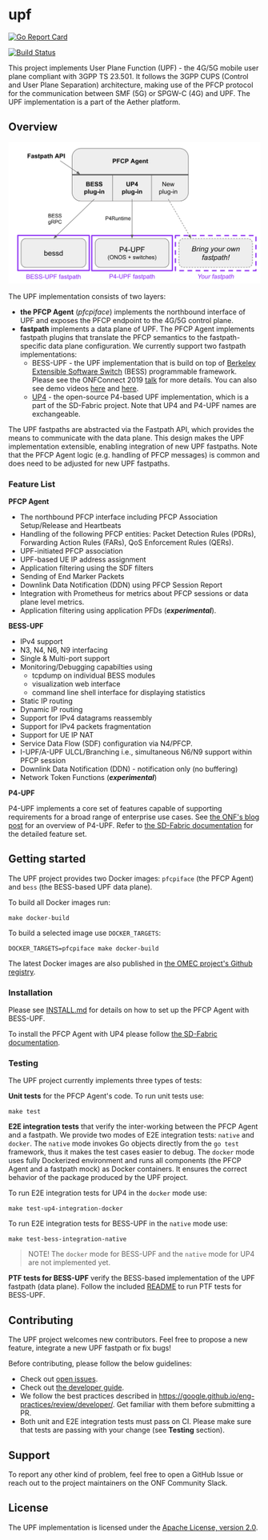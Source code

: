 <!--
SPDX-License-Identifier: Apache-2.0
Copyright 2019 Intel Corporation
-->

# upf

[![Go Report Card](https://goreportcard.com/badge/github.com/omec-project/upf-epc)](https://goreportcard.com/report/github.com/omec-project/upf-epc)

[![Build Status](https://jenkins.onosproject.org/buildStatus/icon?job=bess-upf-linerate-tests&subject=Linerate+Tests)](https://jenkins.onosproject.org/job/bess-upf-linerate-tests/)

This project implements User Plane Function (UPF) - the 4G/5G mobile user plane compliant with 3GPP TS 23.501. 
It follows the 3GPP CUPS (Control and User Plane Separation) architecture, making use of the PFCP protocol for the communication between SMF (5G) or SPGW-C (4G) and UPF.
The UPF implementation is a part of the Aether platform. 

## Overview

![UPF overview](./docs/images/upf-overview.jpg)

The UPF implementation consists of two layers: 

- **the PFCP Agent** (_pfcpiface_) implements the northbound interface of UPF and exposes the PFCP endpoint to the 4G/5G control plane.
- **fastpath** implements a data plane of UPF. The PFCP Agent implements fastpath plugins that translate the 
  PFCP semantics to the fastpath-specific data plane configuration. We currently support two fastpath implementations: 
  - BESS-UPF - the UPF implementation that is build on top of [Berkeley Extensible Software Switch](https://github.com/NetSys/bess/) (BESS) programmable framework.
    Please see the ONFConnect 2019 [talk](https://www.youtube.com/watch?v=fqJGWcwcOxE) for more details. You can also see demo videos [here](https://www.youtube.com/watch?v=KxK64jalKHw) and [here](https://youtu.be/rWnZuJeUWi4).
  - [UP4](https://github.com/omec-project/up4) - the open-source P4-based UPF implementation, which is a part of the SD-Fabric project. Note that UP4 and P4-UPF names are exchangeable.
  
The UPF fastpaths are abstracted via the Fastpath API, which provides the means to communicate with the data plane.
This design makes the UPF implementation extensible, enabling integration of new UPF fastpaths.
Note that the PFCP Agent logic (e.g. handling of PFCP messages) is common and does need to be adjusted for new UPF fastpaths.

### Feature List

**PFCP Agent**

* The northbound PFCP interface including PFCP Association Setup/Release and Heartbeats 
* Handling of the following PFCP entities: Packet Detection Rules (PDRs), Forwarding Action Rules (FARs),
QoS Enforcement Rules (QERs).
* UPF-initiated PFCP association  
* UPF-based UE IP address assignment
* Application filtering using the SDF filters
* Sending of End Marker Packets
* Downlink Data Notification (DDN) using PFCP Session Report
* Integration with Prometheus for metrics about PFCP sessions or data plane level metrics. 
* Application filtering using application PFDs (_**experimental**_).

**BESS-UPF**

* IPv4 support
* N3, N4, N6, N9 interfacing
* Single & Multi-port support
* Monitoring/Debugging capabilties using
  - tcpdump on individual BESS modules
  - visualization web interface
  - command line shell interface for displaying statistics
* Static IP routing
* Dynamic IP routing
* Support for IPv4 datagrams reassembly
* Support for IPv4 packets fragmentation
* Support for UE IP NAT
* Service Data Flow (SDF) configuration via N4/PFCP.
* I-UPF/A-UPF ULCL/Branching i.e., simultaneous N6/N9 support within PFCP session
* Downlink Data Notification (DDN) - notification only (no buffering)
* Network Token Functions (_**experimental**_)

**P4-UPF**

P4-UPF implements a core set of features capable of supporting requirements for a broad range of enterprise use cases.
See [the ONF's blog post](https://opennetworking.org/news-and-events/blog/using-p4-and-programmable-switches-to-implement-a-4g-5g-upf-in-aether/) for an overview of P4-UPF. 
Refer to [the SD-Fabric documentation](https://docs.sd-fabric.org/master/index.html) for the detailed feature set.

## Getting started

The UPF project provides two Docker images: `pfcpiface` (the PFCP Agent) and `bess` (the BESS-based UPF data plane). 

To build all Docker images run:

```
make docker-build
```

To build a selected image use `DOCKER_TARGETS`:

```
DOCKER_TARGETS=pfcpiface make docker-build
```

The latest Docker images are also published in [the OMEC project's Github registry](https://github.com/orgs/omec-project/packages?repo_name=upf).

### Installation

Please see [INSTALL.md](docs/INSTALL.md) for details on how to set up the PFCP Agent with BESS-UPF. 

To install the PFCP Agent with UP4 please follow [the SD-Fabric documentation](https://docs.sd-fabric.org/master/index.html). 

### Testing

The UPF project currently implements three types of tests:

**Unit tests** for the PFCP Agent's code. To run unit tests use:

```
make test
```

**E2E integration tests** that verify the inter-working between the PFCP Agent and a fastpath. 
We provide two modes of E2E integration tests: `native` and `docker`. 
The `native` mode invokes Go objects directly from the `go test` framework, thus it makes the test cases easier to debug.
The `docker` mode uses fully Dockerized environment and runs all components (the PFCP Agent and a fastpath mock) as Docker containers. It ensures the correct behavior of the package produced by the UPF project.

To run E2E integration tests for UP4 in the `docker` mode use:

```
make test-up4-integration-docker
```

To run E2E integration tests for BESS-UPF in the `native` mode use:

```
make test-bess-integration-native
```

> NOTE! The `docker` mode for BESS-UPF and the `native` mode for UP4 are not implemented yet.

**PTF tests for BESS-UPF** verify the BESS-based implementation of the UPF fastpath (data plane). 
Follow the included [README](./ptf/README.md) to run PTF tests for BESS-UPF.

## Contributing

The UPF project welcomes new contributors. Feel free to propose a new feature, integrate a new UPF fastpath or fix bugs!

Before contributing, please follow the below guidelines:

* Check out [open issues](https://github.com/omec-project/upf/issues).
* Check out [the developer guide](./docs/developer-guide.md).
* We follow the best practices described in https://google.github.io/eng-practices/review/developer/. Get familiar with them before submitting a PR.
* Both unit and E2E integration tests must pass on CI. Please make sure that tests are passing with your change (see **Testing** section).

## Support

To report any other kind of problem, feel free to open a GitHub Issue or reach out to the project maintainers on the ONF Community Slack.

## License

The UPF implementation is licensed under the [Apache License, version 2.0](./LICENSES/Apache-2.0.txt). 
